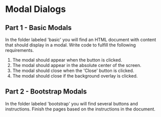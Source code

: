 # Modal Dialogs

## Part 1 - Basic Modals

In the folder labeled 'basic' you will find an HTML document with content that should display in a modal.  Write code to fulfill the following requirements.

1. The modal should appear when the button is clicked.
2. The modal should appear in the absolute center of the screen.
3. The modal should close when the 'Close' button is clicked.
4. The modal should close if the background overlay is clicked.

## Part 2 - Bootstrap Modals

In the folder labeled 'bootstrap' you will find several buttons and instructions. Finish the pages based on the instructions in the document.
